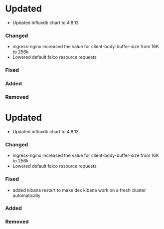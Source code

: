 # Updated

- Updated influxdb chart to 4.8.13

### Changed

- ingress-nginx increased the value for client-body-buffer-size from 16K to 256k
- Lowered default falco resource requests

### Fixed

### Added

### Removed
# Updated

- Updated influxdb chart to 4.8.13

### Changed

- ingress-nginx increased the value for client-body-buffer-size from 16K to 256k
- Lowered default falco resource requests

### Fixed

- added kibana restart to make dex kibana work on a fresh cluster automatically

### Added

### Removed
